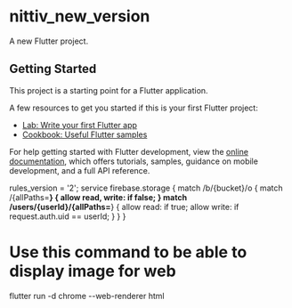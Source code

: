 # nittiv_new_version

A new Flutter project.

## Getting Started

This project is a starting point for a Flutter application.

A few resources to get you started if this is your first Flutter project:

- [Lab: Write your first Flutter app](https://docs.flutter.dev/get-started/codelab)
- [Cookbook: Useful Flutter samples](https://docs.flutter.dev/cookbook)

For help getting started with Flutter development, view the
[online documentation](https://docs.flutter.dev/), which offers tutorials, samples, guidance on
mobile development, and a full API reference.

rules_version = '2'; service firebase.storage { match /b/{bucket}/o { match /{allPaths=**} { allow
read, write: if false; } match /users/{userId}/{allPaths=**} { allow read: if true; allow write: if
request.auth.uid == userId; } } }

# Use this command to be able to display image for web

flutter run -d chrome --web-renderer html